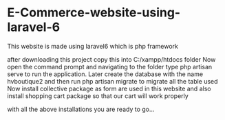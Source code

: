 # E-Commerce-website-using-laravel-6

This website is made using laravel6 which is php framework

after downloading this project copy this into C:/xampp/htdocs folder
Now open the command prompt and navigating to the folder  type php artisan serve to run the application.
Later create the database with the name hvboutique2 and then run php artisan migrate to migrate all the table used
Now install collective package as form are used in this website
and also install shopping cart package so that our cart will work properly 

with all the above installations you are ready to go...
